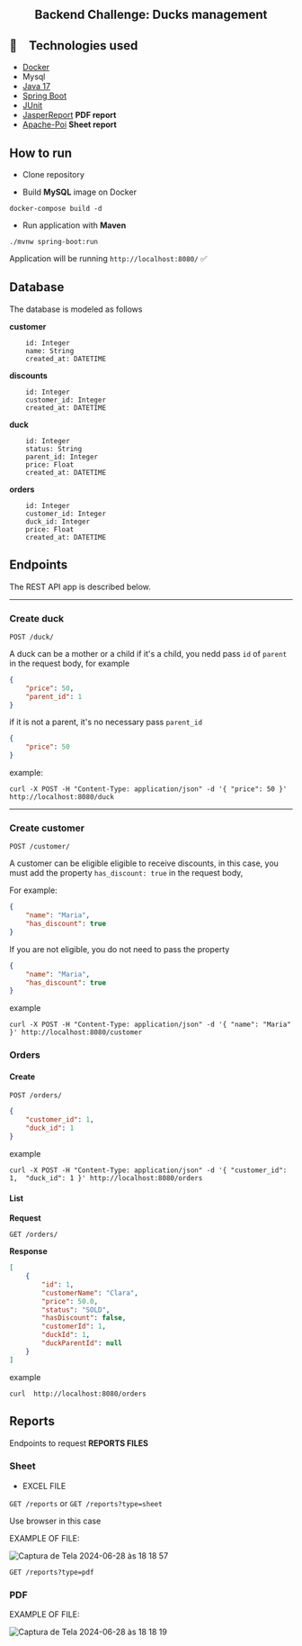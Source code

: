 <h2 align="center">
Backend Challenge: Ducks management
</h2>



## :rocket: Technologies used

* [Docker](https://docs.docker.com/engine/install/)
* Mysql
* [Java 17](https://www.oracle.com/java/technologies/javase/jdk17-archive-downloads.html) 
* [Spring Boot](https://spring.io/projects/spring-boot)
* [JUnit](https://junit.org/junit5/)
* [JasperReport](https://community.jaspersoft.com/documentation/) **PDF report**
* [Apache-Poi](https://poi.apache.org/) **Sheet report**



## How to run

- Clone repository

- Build **MySQL** image on Docker

```
docker-compose build -d
```

- Run application with **Maven**

```
./mvnw spring-boot:run
```

Application will be running  `http://localhost:8080/` ✅   
 
 
 
 
## Database
The database is modeled as follows

**customer** 

```
	id: Integer
	name: String
	created_at: DATETIME
```


**discounts** 

```
	id: Integer
	customer_id: Integer
	created_at: DATETIME
```

**duck** 
```
	id: Integer
	status: String
	parent_id: Integer
	price: Float
	created_at: DATETIME
```

**orders** 
```
	id: Integer
	customer_id: Integer
	duck_id: Integer
	price: Float
	created_at: DATETIME
```



## Endpoints 

The REST API app is described below.


---
### Create duck

`POST /duck/`

A duck can be a mother or a child
if it's a child, you nedd pass `id` of `parent` in the request body,
for example

```json
{
    "price": 50,
    "parent_id": 1
}
```
if it is not a parent, it's no necessary pass `parent_id`

```json
{
	"price": 50
}
```

example:
```
curl -X POST -H "Content-Type: application/json" -d '{ "price": 50 }' http://localhost:8080/duck
```



---
### Create customer

`POST /customer/`

A customer can be eligible eligible to receive discounts,
in this case, you must add the property `has_discount: true` 
in the request body, 

For example: 

```json
{
	"name": "Maria",
	"has_discount": true
}
```
If you are not eligible, you do not need to pass the property

```json
{
	"name": "Maria",
	"has_discount": true
}
```

example 
```
curl -X POST -H "Content-Type: application/json" -d '{ "name": "Maria" }' http://localhost:8080/customer
```



###  Orders

#### Create

`POST /orders/`
```json
{
	"customer_id": 1,
	"duck_id": 1
}
```

example
```
curl -X POST -H "Content-Type: application/json" -d '{ "customer_id": 1,  "duck_id": 1 }' http://localhost:8080/orders
```


#### List

**Request**

`GET /orders/`

**Response**

```json
[
	{
		"id": 1,
		"customerName": "Clara",
		"price": 50.0,
		"status": "SOLD",
		"hasDiscount": false,
		"customerId": 1,
		"duckId": 1,
		"duckParentId": null
	}
]
```

example
```
curl  http://localhost:8080/orders
```






##  Reports

Endpoints to request **REPORTS FILES**

###  Sheet

- EXCEL FILE

`GET /reports` or  `GET /reports?type=sheet`

Use browser in this case

EXAMPLE OF FILE:

![Captura de Tela 2024-06-28 às 18 18 57](https://github.com/mmjck/desafio_backend_preco_justo/assets/55866244/5a9821ab-bf05-417d-a434-eab800a49870)


`GET /reports?type=pdf`


###  PDF


EXAMPLE OF FILE:

![Captura de Tela 2024-06-28 às 18 18 19](https://github.com/mmjck/desafio_backend_preco_justo/assets/55866244/7cc0e85a-8a5a-4483-b2ae-235a0337f1a0)

